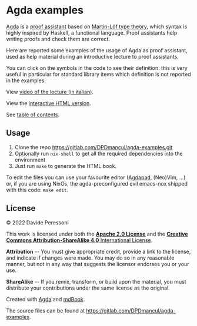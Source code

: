 <!-- ANCHOR: header -->

# Agda examples

[Agda](https://wiki.portal.chalmers.se/agda) is a [proof assistant](https://en.wikipedia.org/wiki/Proof_assistant) based on [Martin-Löf type theory](https://en.wikipedia.org/wiki/Intuitionistic_type_theory), which syntax is highly inspired by Haskell, a functional language. Proof assistants help writing proofs and check them are correct.

Here are reported some examples of the usage of Agda as proof assistant, used as help material during an introductive lecture to proof assistants.

You can click on the symbols in the code to see their definition: this is very useful in particular for standard library items which definition is not reported in the examples.

View [video of the lecture (in italian)](https://youtu.be/KMKmyOJvG5s).

<!-- ANCHOR_END: header -->

View the [interactive HTML version](https://dpdmancul.gitlab.io/agda-examples).

See [table of contents](./src/SUMMARY.md).

<!-- ANCHOR: content -->

## Usage

1. Clone the repo <https://gitlab.com/DPDmancul/agda-examples.git>
2. Optionally run `nix-shell` to get all the required dependencies into the environment
3. Just run `make` to generate the HTML book.

To edit the files you can use your favourite editor ([Agdapad](https://agdapad.quasicoherent.io/), (Neo)Vim, ...) or, if you are using NixOs, the agda-preconfigured evil emacs-nox shipped with this code: `make edit`.


## License

© 2022 Davide Peressoni

This work is licensed under both the
[**Apache 2.0 License**](https://www.apache.org/licenses/LICENSE-2.0)
and the
[**Creative Commons Attribution-ShareAlike 
4.0** International License](http://creativecommons.org/licenses/by-sa/4.0/).

**Attribution** -- You must give appropriate credit, provide a link to the
license, and indicate if changes were made. You may do so in any reasonable
manner, but not in any way that suggests the licensor endorses you or your use.

**ShareAlike** -- If you remix, transform, or build upon the material, you must
distribute your contributions under the same license as the original.

Created with [Agda](https://wiki.portal.chalmers.se/agda)
and [mdBook](https://rust-lang.github.io/mdBook).

The source files can be found at 
<https://gitlab.com/DPDmancul/agda-examples>.

<!-- ANCHOR_END: content -->

